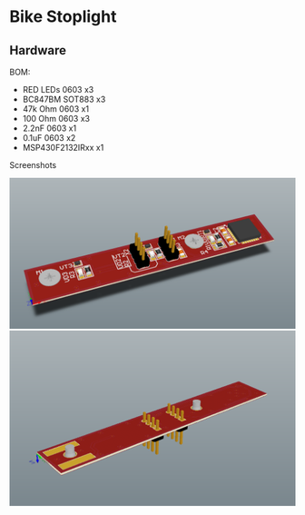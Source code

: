 # Bike Stoplight

## Hardware

BOM:
* RED LEDs 0603 x3
* BC847BM SOT883 x3
* 47k Ohm 0603 x1
* 100 Ohm 0603 x3
* 2.2nF 0603 x1
* 0.1uF 0603 x2
* MSP430F2132IRxx x1

Screenshots

![](https://github.com/emdc/BikeStoplight/blob/master/screenshots/stoplight_v1.0_top.png)
![](https://github.com/emdc/BikeStoplight/blob/master/screenshots/stoplight_v1.0_bottom.png)
